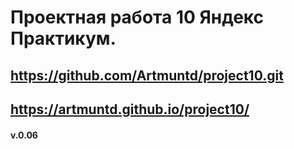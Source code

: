 # Проектная работа 10 Яндекс Практикум.
## https://github.com/Artmuntd/project10.git
## https://artmuntd.github.io/project10/
####  v.0.06
